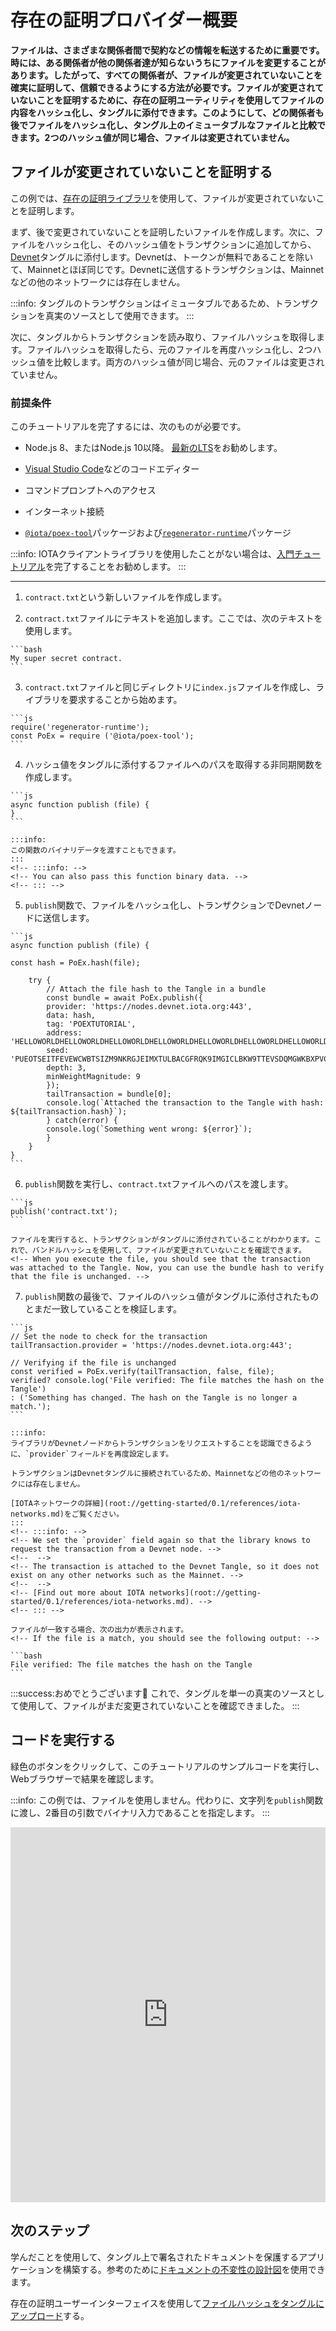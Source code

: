 # 存在の証明プロバイダー概要
<!-- # Proof-of-existance provider overview -->

**ファイルは、さまざまな関係者間で契約などの情報を転送するために重要です。時には、ある関係者が他の関係者達が知らないうちにファイルを変更することがあります。したがって、すべての関係者が、ファイルが変更されていないことを確実に証明して、信頼できるようにする方法が必要です。ファイルが変更されていないことを証明するために、存在の証明ユーティリティを使用してファイルの内容をハッシュ化し、タングルに添付できます。このようにして、どの関係者も後でファイルをハッシュ化し、タングル上のイミュータブルなファイルと比較できます。2つのハッシュ値が同じ場合、ファイルは変更されていません。**
<!-- **Files are important for transporting information such as contracts among different parties. Sometimes, one party may change a file without the others knowing. So, all parties need a way to reliably prove that a file has not been changed so they can trust it. To prove that a file is unchanged, you can use the proof-of-existance utility to hash the file's contents and attach it to the Tangle. This way, any party can later hash the file and compare it to the immutable one on the Tangle. If the hashes are the same, the file is unchanged.** -->

## ファイルが変更されていないことを証明する
<!-- ## Prove that a file is unchanged -->

この例では、[存在の証明ライブラリ](https://github.com/iotaledger/iota-poex-tool)を使用して、ファイルが変更されていないことを証明します。
<!-- In this example, we use the [proof-of-existance library](https://github.com/iotaledger/iota-poex-tool) to prove that a file is unchanged. -->

まず、後で変更されていないことを証明したいファイルを作成します。次に、ファイルをハッシュ化し、そのハッシュ値をトランザクションに追加してから、[Devnet](root://getting-started/0.1/references/iota-networks.md#devnet)タングルに添付します。Devnetは、トークンが無料であることを除いて、Mainnetとほぼ同じです。Devnetに送信するトランザクションは、Mainnetなどの他のネットワークには存在しません。
<!-- First, we create a file that we later want to prove is unchanged. Then, we hash the file and add its hash to a transaction before attaching it to the [Devnet](root://getting-started/0.1/references/iota-networks.md#devnet) Tangle. The Devnet is similar to the Mainnet, except the tokens are free. Any transactions that you send to the Devnet do not exist on other networks such as the Mainnet. -->

:::info:
タングルのトランザクションはイミュータブルであるため、トランザクションを真実のソースとして使用できます。
:::
<!-- :::info: -->
<!-- Transactions on the Tangle are immutable, so we can use the transaction as a source of truth. -->
<!-- ::: -->

次に、タングルからトランザクションを読み取り、ファイルハッシュを取得します。ファイルハッシュを取得したら、元のファイルを再度ハッシュ化し、2つハッシュ値を比較します。両方のハッシュ値が同じ場合、元のファイルは変更されていません。
<!-- Then, we read the transaction from the Tangle to retrieve the file hash. When we have the file hash, we hash the original file again and compare the two. If both hashes are the same, the original file is unchanged. -->

### 前提条件
<!-- ### Prerequisites -->

このチュートリアルを完了するには、次のものが必要です。
<!-- To complete this tutorial, you need the following: -->

* Node.js 8、またはNode.js 10以降。 [最新のLTS](https://nodejs.org/en/download/)をお勧めします。
<!-- * Node.js 8, or Node.js 10 or higher. We recommend the [latest LTS](https://nodejs.org/en/download/). -->
* [Visual Studio Code](https://code.visualstudio.com/Download)などのコードエディター
<!-- * A code editor such as [Visual Studio Code](https://code.visualstudio.com/Download) -->
* コマンドプロンプトへのアクセス
<!-- * Access to a command prompt -->
* インターネット接続
<!-- * An Internet connection -->
* [`@iota/poex-tool`](root://getting-started/0.1/tutorials/get-started.md)パッケージおよび[`regenerator-runtime`](https://www.npmjs.com/package/regenerator-runtime)パッケージ
<!-- * The [`@iota/poex-tool`](root://getting-started/0.1/tutorials/get-started.md) and the [`regenerator-runtime`](https://www.npmjs.com/package/regenerator-runtime) packages -->

:::info:
IOTAクライアントライブラリを使用したことがない場合は、[入門チュートリアル](root://getting-started/0.1/tutorials/send-a-zero-value-transaction-with-nodejs.md)を完了することをお勧めします。
:::
<!-- :::info: -->
<!-- If you've never used the IOTA client libraries before, we recommend completing [the getting started tutorial](root://getting-started/0.1/tutorials/send-a-zero-value-transaction-with-nodejs.md) -->
<!-- ::: -->

---

1. `contract.txt`という新しいファイルを作成します。
  <!-- 1. Create a new file called `contract.txt` -->

2. `contract.txt`ファイルにテキストを追加します。ここでは、次のテキストを使用します。
  <!-- 2. Add some text to the `contract.txt` file, for example, we use the following: -->

    ```bash
    My super secret contract.
    ```

3. `contract.txt`ファイルと同じディレクトリに`index.js`ファイルを作成し、ライブラリを要求することから始めます。
  <!-- 3. Create an `index.js` file in the same directory as the `contract.txt` file, and start by requiring the libraries -->

    ```js
    require('regenerator-runtime');
    const PoEx = require ('@iota/poex-tool');
    ```

4. ハッシュ値をタングルに添付するファイルへのパスを取得する非同期関数を作成します。
  <!-- 4. Create an asynchronous function that takes a path to a file whose hash you want to attach to the Tangle -->

    ```js
    async function publish (file) {
    }
    ```

    :::info:
    この関数のバイナリデータを渡すこともできます。
    :::
    <!-- :::info: -->
    <!-- You can also pass this function binary data. -->
    <!-- ::: -->

5. `publish`関数で、ファイルをハッシュ化し、トランザクションでDevnetノードに送信します。
  <!-- 5. In the `publish` function, hash the file, then send it in a transaction to a Devnet node -->

    ```js
    async function publish (file) {

    const hash = PoEx.hash(file);

        try {
            // Attach the file hash to the Tangle in a bundle
            const bundle = await PoEx.publish({
            provider: 'https://nodes.devnet.iota.org:443',
            data: hash,
            tag: 'POEXTUTORIAL',
            address: 'HELLOWORLDHELLOWORLDHELLOWORLDHELLOWORLDHELLOWORLDHELLOWORLDHELLOWORLDHELLOWORLDD',
            seed: 'PUEOTSEITFEVEWCWBTSIZM9NKRGJEIMXTULBACGFRQK9IMGICLBKW9TTEVSDQMGWKBXPVCBMMCXWMNPDX',
            depth: 3,
            minWeightMagnitude: 9
            });
            tailTransaction = bundle[0];
            console.log(`Attached the transaction to the Tangle with hash: ${tailTransaction.hash}`);
            } catch(error) {
            console.log(`Something went wrong: ${error}`);
            }
        }
    }
    ```

6. `publish`関数を実行し、`contract.txt`ファイルへのパスを渡します。
  <!-- 6. Run the `publish` function, and pass it the path to the `contract.txt` file -->

    ```js
    publish('contract.txt');
    ```

    ファイルを実行すると、トランザクションがタングルに添付されていることがわかります。これで、バンドルハッシュを使用して、ファイルが変更されていないことを確認できます。
    <!-- When you execute the file, you should see that the transaction was attached to the Tangle. Now, you can use the bundle hash to verify that the file is unchanged. -->

7. `publish`関数の最後で、ファイルのハッシュ値がタングルに添付されたものとまだ一致していることを検証します。
  <!-- 7. At the end of the `publish` function, verify that the hash of the file still matches the one that was attached to the Tangle -->

    ```js
    // Set the node to check for the transaction
    tailTransaction.provider = 'https://nodes.devnet.iota.org:443';

    // Verifying if the file is unchanged
    const verified = PoEx.verify(tailTransaction, false, file);
    verified? console.log('File verified: The file matches the hash on the Tangle')
    : ('Something has changed. The hash on the Tangle is no longer a match.');
    ```

    :::info:
    ライブラリがDevnetノードからトランザクションをリクエストすることを認識できるように、`provider`フィールドを再度設定します。

    トランザクションはDevnetタングルに接続されているため、Mainnetなどの他のネットワークには存在しません。

    [IOTAネットワークの詳細](root://getting-started/0.1/references/iota-networks.md)をご覧ください。
    :::
    <!-- :::info: -->
    <!-- We set the `provider` field again so that the library knows to request the transaction from a Devnet node. -->
    <!--  -->
    <!-- The transaction is attached to the Devnet Tangle, so it does not exist on any other networks such as the Mainnet. -->
    <!--  -->
    <!-- [Find out more about IOTA networks](root://getting-started/0.1/references/iota-networks.md). -->
    <!-- ::: -->

    ファイルが一致する場合、次の出力が表示されます。
    <!-- If the file is a match, you should see the following output: -->

    ```bash
    File verified: The file matches the hash on the Tangle
    ```

:::success:おめでとうございます:tada:
これで、タングルを単一の真実のソースとして使用して、ファイルがまだ変更されていないことを確認できました。
:::
<!-- :::success:Congratulations :tada: -->
<!-- You can now use the Tangle as a single source of truth to verify that a file is still unchanged. -->
<!-- ::: -->

## コードを実行する
<!-- ## Run the code -->

緑色のボタンをクリックして、このチュートリアルのサンプルコードを実行し、Webブラウザーで結果を確認します。
<!-- Click the green button to run the sample code in this tutorial and see the results in the web browser. -->

:::info:
この例では、ファイルを使用しません。代わりに、文字列を`publish`関数に渡し、2番目の引数でバイナリ入力であることを指定します。
:::
<!-- :::info: -->
<!-- In this example, we don't use a file. Instead, we pass a string to the `publish` function and specify that it's a binary input in the second argument. -->
<!-- ::: -->

<iframe height="600px" width="100%" src="https://repl.it/@jake91/proof-of-existance-utility?lite=true" scrolling="no" frameborder="no" allowtransparency="true" allowfullscreen="true" sandbox="allow-forms allow-pointer-lock allow-popups allow-same-origin allow-scripts allow-modals"></iframe>

## 次のステップ
<!-- ## Next steps -->

学んだことを使用して、タングル上で署名されたドキュメントを保護するアプリケーションを構築する。参考のために[ドキュメントの不変性の設計図](root://blueprints/0.1/doc-immutability/overview.md)を使用できます。
<!-- Use what you've learned to build an application that secures signed documents on the Tangle. You can use the [document immutability blueprint](root://blueprints/0.1/doc-immutability/overview.md) for inspiration. -->

存在の証明ユーザーインターフェイスを使用して[ファイルハッシュをタングルにアップロード](https://iota-poex.dag.sh)する。
<!-- Use our proof-of-existance user interface to [upload a file hash to the Tangle](https://iota-poex.dag.sh). -->
